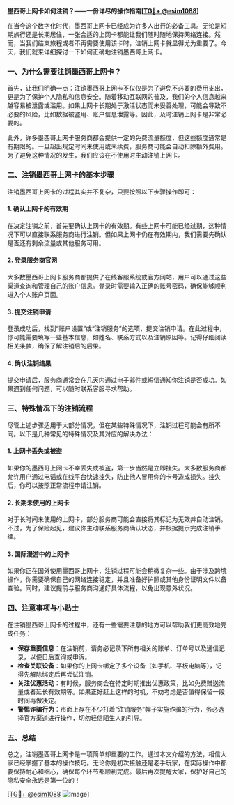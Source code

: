 **墨西哥上网卡如何注销？——一份详尽的操作指南[[TG💪+ @esim1088](https://t.me/s/esim1088)]**

在当今这个数字化时代，墨西哥上网卡已经成为许多人出行的必备工具。无论是短期旅行还是长期居住，一张合适的上网卡都能让我们随时随地保持网络连接。然而，当我们结束旅程或者不再需要使用该卡时，注销上网卡就显得尤为重要了。今天，我们就来详细探讨一下如何正确地注销墨西哥上网卡。

### 一、为什么需要注销墨西哥上网卡？

首先，让我们明确一点：注销墨西哥上网卡不仅仅是为了避免不必要的费用支出，更是为了保护个人隐私和信息安全。随着移动互联网的普及，我们的个人信息越来越容易被泄露或滥用。如果上网卡长期处于激活状态而未妥善处理，可能会导致不必要的风险，比如数据被盗用、账户信息泄露等。因此，及时注销上网卡是非常必要的。

此外，许多墨西哥上网卡服务商都会提供一定的免费流量额度，但这些额度通常是有期限的。一旦超出规定时间未使用或未续费，服务商可能会自动扣除额外费用。为了避免这种情况的发生，我们应该在不使用时主动注销上网卡。

### 二、注销墨西哥上网卡的基本步骤

注销墨西哥上网卡的过程其实并不复杂，只要按照以下步骤操作即可：

#### 1. 确认上网卡的有效期
在决定注销之前，首先要确认上网卡的有效期。有些上网卡可能已经过期，这种情况下可以直接联系服务商进行注销。但如果上网卡仍在有效期内，我们需要先确认是否还有剩余流量或其他服务可用。

#### 2. 登录服务商官网
大多数墨西哥上网卡服务商都提供了在线客服系统或官方网站，用户可以通过这些渠道查询和管理自己的账户信息。登录时需要输入正确的账号密码，确保能够顺利进入个人账户页面。

#### 3. 提交注销申请
登录成功后，找到“账户设置”或“注销服务”的选项，提交注销申请。在此过程中，你可能需要填写一些基本信息，如姓名、联系方式以及注销原因等。记得仔细阅读相关条款，确保了解注销后的后果。

#### 4. 确认注销结果
提交申请后，服务商通常会在几天内通过电子邮件或短信通知你注销是否成功。如果遇到任何问题，可以随时联系客服寻求帮助。

### 三、特殊情况下的注销流程

尽管上述步骤适用于大部分情况，但在某些特殊情况下，注销过程可能会有所不同。以下是几种常见的特殊情况及其对应的解决办法：

#### 1. 上网卡丢失或被盗
如果你的墨西哥上网卡不幸丢失或被盗，第一步当然是立即挂失。大多数服务商都允许用户通过电话或在线平台快速挂失，防止他人冒用你的卡号造成损失。挂失后，你可以按照正常流程申请注销。

#### 2. 长期未使用的上网卡
对于长时间未使用的上网卡，部分服务商可能会直接将其标记为无效并自动注销。不过，为了保险起见，建议你主动联系服务商确认状态，并根据提示完成注销手续。

#### 3. 国际漫游中的上网卡
如果你正在国外使用墨西哥上网卡，注销过程可能会稍微复杂一些。由于涉及跨境操作，你需要确保自己的网络连接稳定，并且准备好护照或其他身份证明文件以备查验。同时，建议提前与服务商沟通好具体流程，以免出现意外状况。

### 四、注意事项与小贴士

在注销墨西哥上网卡的过程中，还有一些需要注意的地方可以帮助我们更高效地完成任务：

- **保存重要信息**：在注销前，请务必记录下所有相关的账单、订单号以及通信记录，以便日后查询或申诉。
- **检查关联设备**：如果你的上网卡绑定了多个设备（如手机、平板电脑等），记得先解除绑定后再尝试注销。
- **关注优惠活动**：有时候，服务商会在特定时期推出优惠政策，比如免费赠送流量或者延长有效期等。如果正好赶上这样的时机，不妨考虑是否值得保留一段时间再做决定。
- **警惕诈骗行为**：市面上存在不少打着“注销服务”幌子实施诈骗的行为，务必选择官方渠道进行操作，切勿轻信陌生人的引导。

### 五、总结

总之，注销墨西哥上网卡是一项简单却重要的工作。通过本文介绍的方法，相信大家已经掌握了基本的操作技巧。无论你是初次接触还是老手玩家，在实际操作中都要保持耐心和细心，确保每个环节都顺利完成。最后再次提醒大家，保护好自己的隐私安全永远是第一位的！

[[TG💪+ @esim1088](https://t.me/s/esim1088) ![Image](https://i.postimg.cc/4NQfJmqS/Snipaste-2025-05-13-00-14-12.png)]